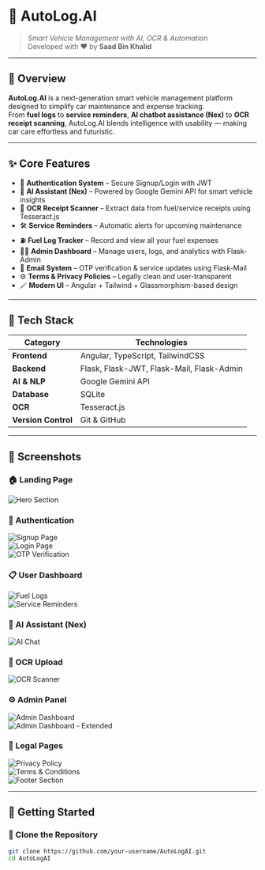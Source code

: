  
# 🚗 AutoLog.AI  

> *Smart Vehicle Management with AI, OCR & Automation*  
> Developed with ❤️ by **Saad Bin Khalid**

---

## 🧠 Overview  
**AutoLog.AI** is a next-generation smart vehicle management platform designed to simplify car maintenance and expense tracking.  
From **fuel logs** to **service reminders**, **AI chatbot assistance (Nex)** to **OCR receipt scanning**, AutoLog.AI blends intelligence with usability — making car care effortless and futuristic.  

---

## ✨ Core Features  
- 🔐 **Authentication System** – Secure Signup/Login with JWT  
- 💬 **AI Assistant (Nex)** – Powered by Google Gemini API for smart vehicle insights  
- 🧾 **OCR Receipt Scanner** – Extract data from fuel/service receipts using Tesseract.js  
- 🛠️ **Service Reminders** – Automatic alerts for upcoming maintenance  
- ⛽ **Fuel Log Tracker** – Record and view all your fuel expenses  
- 🧑‍💻 **Admin Dashboard** – Manage users, logs, and analytics with Flask-Admin  
- 📧 **Email System** – OTP verification & service updates using Flask-Mail  
- ⚙️ **Terms & Privacy Policies** – Legally clean and user-transparent  
- 🪄 **Modern UI** – Angular + Tailwind + Glassmorphism-based design  

---

## 🧩 Tech Stack  

| Category | Technologies |
|-----------|---------------|
| **Frontend** | Angular, TypeScript, TailwindCSS |
| **Backend** | Flask, Flask-JWT, Flask-Mail, Flask-Admin |
| **AI & NLP** | Google Gemini API |
| **Database** | SQLite |
| **OCR** | Tesseract.js |
| **Version Control** | Git & GitHub |

---

## 📸 Screenshots  

### 🏠 Landing Page  
![Hero Section](./images/hero.PNG)

### 🔐 Authentication  
![Signup Page](./images/signup.PNG)  
![Login Page](./images/login.PNG)  
![OTP Verification](./images/otp.PNG)

### 📋 User Dashboard  

![Fuel Logs](./images/fuellogs.PNG)  
![Service Reminders](./images/reminder.PNG)

### 🤖 AI Assistant (Nex)  
![AI Chat](./images/ai.PNG)

### 🧾 OCR Upload  
![OCR Scanner](./images/ocr.PNG)

### ⚙️ Admin Panel  
![Admin Dashboard](./images/admin.PNG)  
![Admin Dashboard - Extended](./images/admin2.PNG)

### 📜 Legal Pages  
![Privacy Policy](./images/policy.PNG)  
![Terms & Conditions](./images/terms.PNG)  
![Footer Section](./images/footer.PNG)

---

## 🚀 Getting Started  

### 🧭 Clone the Repository  
```bash
git clone https://github.com/your-username/AutoLogAI.git
cd AutoLogAI
